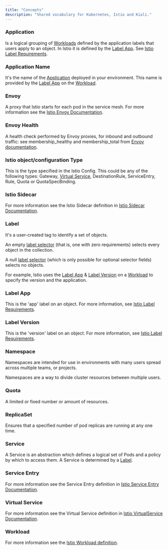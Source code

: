 ```yaml
---
title: "Concepts"
description: "Shared vocabulary for Kubernetes, Istio and Kiali."
---
```


### Application

Is a logical grouping of [Workloads](#workload) defined by the application labels that users apply to an object. In Istio it is defined by the [Label App](#label-app). See [Istio Label Requirements](https://istio.io/docs/setup/kubernetes/spec-requirements/).

### Application Name

It's the name of the [Application](#application) deployed in your environment. This name is provided by the [Label App](#label-app) on the [Workload](#workload).

### Envoy

A proxy that Istio starts for each pod in the service mesh.
For more information see the [Istio Envoy Documentation](https://istio.io/docs/ops/deployment/architecture/#envoy).

### Envoy Health

A health check performed by Envoy proxies, for inbound and outbound traffic: see membership_healthy and membership_total from [Envoy documentation](https://www.envoyproxy.io/docs/envoy/v1.7.1/configuration/cluster_manager/cluster_stats#general).

### Istio object/configuration Type

This is the type specified in the Istio Config. This could be any of the following types: Gateway, [Virtual Service](#virtual-service), DestinationRule, ServiceEntry, Rule, Quota or QuotaSpecBinding.

### Istio Sidecar

For more information see the Istio Sidecar definition in [Istio Sidecar Documentation](https://istio.io/v1.5/docs/reference/commands/sidecar-injector/).

### Label

It's a user-created tag to identify a set of objects.

An empty [label selector](https://kubernetes.io/docs/concepts/overview/working-with-objects/labels/) (that is, one with zero requirements) selects every object in the collection.

A null [label selector](https://kubernetes.io/docs/concepts/overview/working-with-objects/labels/) (which is only possible for optional selector fields) selects no objects.

For example, Istio uses the [Label App](#label-app) & [Label Version](#label-version) on a [Workload](#workload) to specify the version and the application.

### Label App

This is the 'app' label on an object. For more information, see [Istio Label Requirements](https://istio.io/docs/setup/kubernetes/spec-requirements/).

### Label Version

This is the 'version' label on an object. For more information, see [Istio Label Requirements](https://istio.io/docs/setup/kubernetes/spec-requirements/).

### Namespace

Namespaces are intended for use in environments with many users spread across multiple teams, or projects.

Namespaces are a way to divide cluster resources between multiple users.

### Quota

A limited or fixed number or amount of resources.

### ReplicaSet

Ensures that a specified number of pod replicas are running at any one time.

### Service

A Service is an abstraction which defines a logical set of Pods and a policy by which to access them.  A Service is determined by a [Label](#label).

### Service Entry

For more information see the Service Entry definition in [Istio Service Entry Documentation](https://istio.io/docs/reference/config/networking/service-entry).

### Virtual Service

For more information see the Virtual Service definition in [Istio VirtualService Documentation](https://istio.io/docs/reference/config/networking/virtual-service).

### Workload

For more information see the [Istio Workload definition](https://istio.io/help/glossary/#workload).

